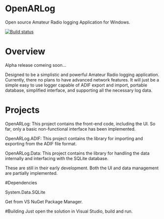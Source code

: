# OpenARLog
Open source Amateur Radio logging Application for Windows.

[![Build status](https://ci.appveyor.com/api/projects/status/pby7cme7v0t98a96?svg=true)](https://ci.appveyor.com/project/kcotugno/openarlog)

# Overview

Alpha release comeing soon...

Designed to be a simplistic and powerful Amateur Radio logging application. Currently, there no plans to 
have advanced network features. It will just be a simple easy to use logger capable of ADIF export 
and import, portable database, simplified interface, and supporting all the necessary log data.


# Projects

OpenARLog: This project contains the front-end code, including the UI. So far, only a basic
non-functional interface has been implemented.

OpenARLog.ADIF: This project contains the library for importing and exporting from the ADIF file
format.

OpenARLog.Data: This project contains the library for handling the data internally and interfacing
with the SQLite database.

These are still in their early development. Both the UI and data management are partially
implemented.

#Dependencies

System.Data.SQLite

Get from VS NuGet Package Manager.

#Building
Just open the solution in Visual Studio, build and run.
